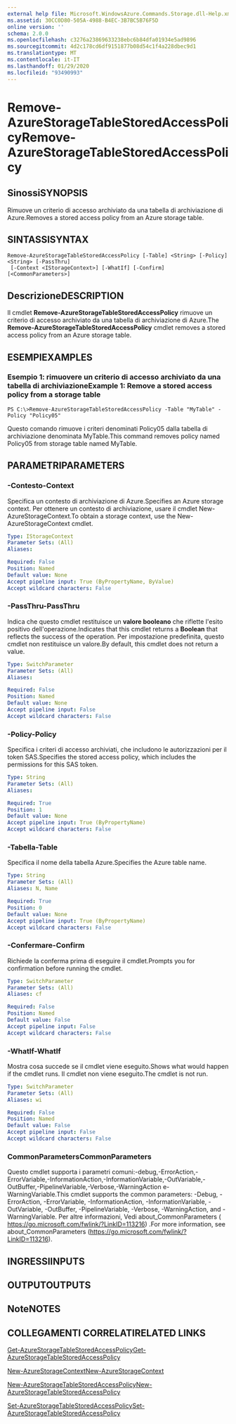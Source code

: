 ```yaml
---
external help file: Microsoft.WindowsAzure.Commands.Storage.dll-Help.xml
ms.assetid: 30CC0D80-505A-4988-B4EC-3B7BC5B76F5D
online version: ''
schema: 2.0.0
ms.openlocfilehash: c3276a23869633238ebc6b84dfa01934e5ad9896
ms.sourcegitcommit: 4d2c178cd6df9151877b08d54c1f4a228dbec9d1
ms.translationtype: MT
ms.contentlocale: it-IT
ms.lasthandoff: 01/29/2020
ms.locfileid: "93490993"
---
```

# <span data-ttu-id="4b2f5-101">Remove-AzureStorageTableStoredAccessPolicy</span><span class="sxs-lookup"><span data-stu-id="4b2f5-101">Remove-AzureStorageTableStoredAccessPolicy</span></span>

## <span data-ttu-id="4b2f5-102">Sinossi</span><span class="sxs-lookup"><span data-stu-id="4b2f5-102">SYNOPSIS</span></span>
<span data-ttu-id="4b2f5-103">Rimuove un criterio di accesso archiviato da una tabella di archiviazione di Azure.</span><span class="sxs-lookup"><span data-stu-id="4b2f5-103">Removes a stored access policy from an Azure storage table.</span></span>

## <span data-ttu-id="4b2f5-104">SINTASSI</span><span class="sxs-lookup"><span data-stu-id="4b2f5-104">SYNTAX</span></span>

```
Remove-AzureStorageTableStoredAccessPolicy [-Table] <String> [-Policy] <String> [-PassThru]
 [-Context <IStorageContext>] [-WhatIf] [-Confirm] [<CommonParameters>]
```

## <span data-ttu-id="4b2f5-105">Descrizione</span><span class="sxs-lookup"><span data-stu-id="4b2f5-105">DESCRIPTION</span></span>
<span data-ttu-id="4b2f5-106">Il cmdlet **Remove-AzureStorageTableStoredAccessPolicy** rimuove un criterio di accesso archiviato da una tabella di archiviazione di Azure.</span><span class="sxs-lookup"><span data-stu-id="4b2f5-106">The **Remove-AzureStorageTableStoredAccessPolicy** cmdlet removes a stored access policy from an Azure storage table.</span></span>

## <span data-ttu-id="4b2f5-107">ESEMPI</span><span class="sxs-lookup"><span data-stu-id="4b2f5-107">EXAMPLES</span></span>

### <span data-ttu-id="4b2f5-108">Esempio 1: rimuovere un criterio di accesso archiviato da una tabella di archiviazione</span><span class="sxs-lookup"><span data-stu-id="4b2f5-108">Example 1: Remove a stored access policy from a storage table</span></span>
```
PS C:\>Remove-AzureStorageTableStoredAccessPolicy -Table "MyTable" -Policy "Policy05"
```

<span data-ttu-id="4b2f5-109">Questo comando rimuove i criteri denominati Policy05 dalla tabella di archiviazione denominata MyTable.</span><span class="sxs-lookup"><span data-stu-id="4b2f5-109">This command removes policy named Policy05 from storage table named MyTable.</span></span>

## <span data-ttu-id="4b2f5-110">PARAMETRI</span><span class="sxs-lookup"><span data-stu-id="4b2f5-110">PARAMETERS</span></span>

### <span data-ttu-id="4b2f5-111">-Contesto</span><span class="sxs-lookup"><span data-stu-id="4b2f5-111">-Context</span></span>
<span data-ttu-id="4b2f5-112">Specifica un contesto di archiviazione di Azure.</span><span class="sxs-lookup"><span data-stu-id="4b2f5-112">Specifies an Azure storage context.</span></span>
<span data-ttu-id="4b2f5-113">Per ottenere un contesto di archiviazione, usare il cmdlet New-AzureStorageContext.</span><span class="sxs-lookup"><span data-stu-id="4b2f5-113">To obtain a storage context, use the New-AzureStorageContext cmdlet.</span></span>

```yaml
Type: IStorageContext
Parameter Sets: (All)
Aliases: 

Required: False
Position: Named
Default value: None
Accept pipeline input: True (ByPropertyName, ByValue)
Accept wildcard characters: False
```

### <span data-ttu-id="4b2f5-114">-PassThru</span><span class="sxs-lookup"><span data-stu-id="4b2f5-114">-PassThru</span></span>
<span data-ttu-id="4b2f5-115">Indica che questo cmdlet restituisce un **valore booleano** che riflette l'esito positivo dell'operazione.</span><span class="sxs-lookup"><span data-stu-id="4b2f5-115">Indicates that this cmdlet returns a **Boolean** that reflects the success of the operation.</span></span>
<span data-ttu-id="4b2f5-116">Per impostazione predefinita, questo cmdlet non restituisce un valore.</span><span class="sxs-lookup"><span data-stu-id="4b2f5-116">By default, this cmdlet does not return a value.</span></span>

```yaml
Type: SwitchParameter
Parameter Sets: (All)
Aliases: 

Required: False
Position: Named
Default value: None
Accept pipeline input: False
Accept wildcard characters: False
```

### <span data-ttu-id="4b2f5-117">-Policy</span><span class="sxs-lookup"><span data-stu-id="4b2f5-117">-Policy</span></span>
<span data-ttu-id="4b2f5-118">Specifica i criteri di accesso archiviati, che includono le autorizzazioni per il token SAS.</span><span class="sxs-lookup"><span data-stu-id="4b2f5-118">Specifies the stored access policy, which includes the permissions for this SAS token.</span></span>

```yaml
Type: String
Parameter Sets: (All)
Aliases: 

Required: True
Position: 1
Default value: None
Accept pipeline input: True (ByPropertyName)
Accept wildcard characters: False
```

### <span data-ttu-id="4b2f5-119">-Tabella</span><span class="sxs-lookup"><span data-stu-id="4b2f5-119">-Table</span></span>
<span data-ttu-id="4b2f5-120">Specifica il nome della tabella Azure.</span><span class="sxs-lookup"><span data-stu-id="4b2f5-120">Specifies the Azure table name.</span></span>

```yaml
Type: String
Parameter Sets: (All)
Aliases: N, Name

Required: True
Position: 0
Default value: None
Accept pipeline input: True (ByPropertyName)
Accept wildcard characters: False
```

### <span data-ttu-id="4b2f5-121">-Confermare</span><span class="sxs-lookup"><span data-stu-id="4b2f5-121">-Confirm</span></span>
<span data-ttu-id="4b2f5-122">Richiede la conferma prima di eseguire il cmdlet.</span><span class="sxs-lookup"><span data-stu-id="4b2f5-122">Prompts you for confirmation before running the cmdlet.</span></span>

```yaml
Type: SwitchParameter
Parameter Sets: (All)
Aliases: cf

Required: False
Position: Named
Default value: False
Accept pipeline input: False
Accept wildcard characters: False
```

### <span data-ttu-id="4b2f5-123">-WhatIf</span><span class="sxs-lookup"><span data-stu-id="4b2f5-123">-WhatIf</span></span>
<span data-ttu-id="4b2f5-124">Mostra cosa succede se il cmdlet viene eseguito.</span><span class="sxs-lookup"><span data-stu-id="4b2f5-124">Shows what would happen if the cmdlet runs.</span></span>
<span data-ttu-id="4b2f5-125">Il cmdlet non viene eseguito.</span><span class="sxs-lookup"><span data-stu-id="4b2f5-125">The cmdlet is not run.</span></span>

```yaml
Type: SwitchParameter
Parameter Sets: (All)
Aliases: wi

Required: False
Position: Named
Default value: False
Accept pipeline input: False
Accept wildcard characters: False
```

### <span data-ttu-id="4b2f5-126">CommonParameters</span><span class="sxs-lookup"><span data-stu-id="4b2f5-126">CommonParameters</span></span>
<span data-ttu-id="4b2f5-127">Questo cmdlet supporta i parametri comuni:-debug,-ErrorAction,-ErrorVariable,-InformationAction,-InformationVariable,-OutVariable,-OutBuffer,-PipelineVariable,-Verbose,-WarningAction e-WarningVariable.</span><span class="sxs-lookup"><span data-stu-id="4b2f5-127">This cmdlet supports the common parameters: -Debug, -ErrorAction, -ErrorVariable, -InformationAction, -InformationVariable, -OutVariable, -OutBuffer, -PipelineVariable, -Verbose, -WarningAction, and -WarningVariable.</span></span> <span data-ttu-id="4b2f5-128">Per altre informazioni, Vedi about_CommonParameters ( https://go.microsoft.com/fwlink/?LinkID=113216) .</span><span class="sxs-lookup"><span data-stu-id="4b2f5-128">For more information, see about_CommonParameters (https://go.microsoft.com/fwlink/?LinkID=113216).</span></span>

## <span data-ttu-id="4b2f5-129">INGRESSI</span><span class="sxs-lookup"><span data-stu-id="4b2f5-129">INPUTS</span></span>

## <span data-ttu-id="4b2f5-130">OUTPUT</span><span class="sxs-lookup"><span data-stu-id="4b2f5-130">OUTPUTS</span></span>

## <span data-ttu-id="4b2f5-131">Note</span><span class="sxs-lookup"><span data-stu-id="4b2f5-131">NOTES</span></span>

## <span data-ttu-id="4b2f5-132">COLLEGAMENTI CORRELATI</span><span class="sxs-lookup"><span data-stu-id="4b2f5-132">RELATED LINKS</span></span>

[<span data-ttu-id="4b2f5-133">Get-AzureStorageTableStoredAccessPolicy</span><span class="sxs-lookup"><span data-stu-id="4b2f5-133">Get-AzureStorageTableStoredAccessPolicy</span></span>](./Get-AzureStorageTableStoredAccessPolicy.md)

[<span data-ttu-id="4b2f5-134">New-AzureStorageContext</span><span class="sxs-lookup"><span data-stu-id="4b2f5-134">New-AzureStorageContext</span></span>](./New-AzureStorageContext.md)

[<span data-ttu-id="4b2f5-135">New-AzureStorageTableStoredAccessPolicy</span><span class="sxs-lookup"><span data-stu-id="4b2f5-135">New-AzureStorageTableStoredAccessPolicy</span></span>](./New-AzureStorageTableStoredAccessPolicy.md)

[<span data-ttu-id="4b2f5-136">Set-AzureStorageTableStoredAccessPolicy</span><span class="sxs-lookup"><span data-stu-id="4b2f5-136">Set-AzureStorageTableStoredAccessPolicy</span></span>](./Set-AzureStorageTableStoredAccessPolicy.md)
